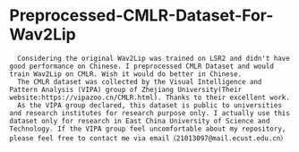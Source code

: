 # Preprocessed-CMLR-Dataset-For-Wav2Lip
      Considering the original Wav2Lip was trained on LSR2 and didn't have good performance on Chinese. I preprocessed CMLR Dataset and would train Wav2Lip on CMLR. Wish it would do better in Chinese.  
      The CMLR dataset was collected by the Visual Intelligence and Pattern Analysis (VIPA) group of Zhejiang University(Their website:https://vipazoo.cn/CMLR.html). Thanks to their excellent work.
      As the VIPA group declared, this dataset is public to universities and research institutes for research purpose only. I actually use this dataset only for research in East China University of Science and Technology. If the VIPA group feel uncomfortable about my repository, please feel free to contact me via email（21013097@mail.ecust.edu.cn）


